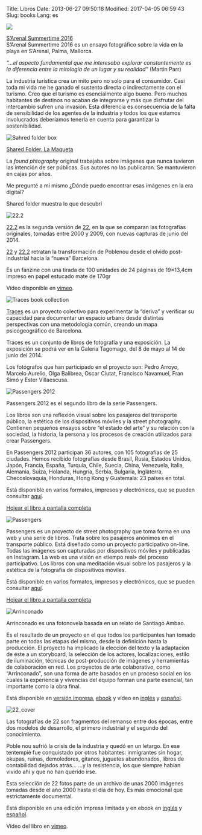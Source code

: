 Title: Libros
Date: 2013-06-27 09:50:18
Modified: 2017-04-05 06:59:43
Slug: books
Lang: es

![](https://i0.wp.com/fransimo.info/wp-content/uploads/2017/04/SArenal-Summertime-COVER.jpg?resize=229%2C300)

[S’Arenal Summertime 2016](http://fransimo.info/en/blog/2017/04/02/sarenal-summertime-2016/)  
S’Arenal Summertime 2016 es un ensayo fotográfico sobre la vida en la playa en S’Arenal, Palma, Mallorca.

_“…el aspecto fundamental que me interesaba explorar constantemente es la diferencia entre la mitología de un lugar y su realidad”_ (Martin Parr)

La industria turística crea un mito pero no solo para el consumidor. Casi toda mi vida me he ganado el sustento directa o indirectamente con el turismo. Creo que el turismo es esencialmente algo bueno. Pero muchos habitantes de destinos no acaban de integrarse y más que disfrutar del intercambio sufren una invasión. Esta diferencia es consecuencia de la falta de sensibilidad de los agentes de la industria y todos los que estamos involucrados deberíamos tenerla en cuenta para garantizar la sostenibilidad.

![Sahred folder box](https://i1.wp.com/fransimo.info/wp-content/uploads/2016/05/DSCF3138.jpg?resize=500%2C333)

[Shared Folder. La Maqueta](http://fransimo.info/blog/2016/05/07/shared-folder-dummy/)

La _found phtography_ original trabajaba sobre imágenes que nunca tuvieron las intención de ser públicas. Sus autores no las publicaron. Se mantuvieron en cajas por años.

Me pregunté a mi mismo ¿Dónde puedo encontrar esas imágenes en la era digital?

Shared folder muestra lo que descubrí

![22.2](https://i0.wp.com/fransimo.info/wp-content/uploads/2015/04/0013_018_GSC_2765_cover.jpg?resize=500%2C375)

[22.2](http://fransimo.info/blog/2015/04/23/22-2/) es la segunda versión de [22](http://fransimo.info/blog/2010/01/14/22/), en la que se comparan las fotografías originales, tomadas entre 2000 y 2009, con nuevas capturas de junio del 2014.

[22](http://fransimo.info/blog/2010/01/14/22/) y [22.2](http://fransimo.info/blog/2015/04/23/22-2/) retratan la transformación de Poblenou desde el olvido post-industrial hacia la “nueva” Barcelona.

Es un fanzine con una tirada de 100 unidades de 24 páginas de 19×13,4cm impreso en papel estucado mate de 170gr

Vídeo disponible en [vimeo](https://vimeo.com/130670327).

![Traces book collection](https://i0.wp.com/fransimo.info/wp-content/uploads/2013/06/DSCF1438-2.jpg?resize=500%2C333)

[Traces](http://fransimo.info/blog/2014/05/02/traces-2013-12-07-barcelona/) es un proyecto colectivo para experimentar la “deriva” y verificar su capacidad para documentar un espacio urbano desde distintas perspectivas con una metodología común, creando un mapa psicogeográfico de Barcelona.

Traces es un conjunto de libros de fotografía y una exposición. La exposición se podrá ver en la Galería Tagomago, del 8 de mayo al 14 de junio del 2014.

Los fotógrafos que han participado en el proyecto son: Pedro Arroyo, Marcelo Aurelio, Olga Balibrea, Oscar Ciutat, Francisco Navamuel, Fran Simó y Ester Villaescusa.

![Passengers 2012](https://i0.wp.com/fransimo.info/wp-content/uploads/2013/06/passengers_2012_cover_en.jpg?zoom=1.5&resize=283%2C287)

Passengers 2012 es el segundo libro de la serie Passengers.

Los libros son una reflexión visual sobre los pasajeros del transporte público, la estética de los dispositivos móviles y la street photography. Contienen pequeños ensayos sobre “el estado del arte” y su relación con la sociedad, la historia, la persona y los procesos de creación utilizados para crear Passengers.

En Passengers 2012 participan 36 autores, con 105 fotografías de 25 ciudades. Hemos recibido fotografías desde Brasil, Rusia, Estados Unidos, Japón, Francia, España, Turquía, Chile, Suecia, China, Venezuela, Italia, Alemania, Suiza, Holanda, Hungría, Serbia, Bulgaria, Inglaterra, Checoslovaquia, Honduras, Hong Kong y Guatemala: 23 países en total.

Está disponible en varios formatos, impresos y electrónicos, que se pueden consultar [aquí](http://passengers-streetphotography.com/eds/).

[Hojear el libro a pantalla completa](http://issuu.com/fransimo/docs/en_passengers_2012-e?e=2922899/5647796)

![Passengers](https://i0.wp.com/fransimo.info/wp-content/uploads/2013/06/passengers_product_thumbnail.jpg?zoom=1.5&resize=283%2C287)

Passengers es un proyecto de street photography que toma forma en una web y una serie de libros. Trata sobre los pasajeros anónimos en el transporte público. Está diseñado como un proyecto participativo on-line. Todas las imágenes son capturadas por dispositivos móviles y publicadas en Instagram. La web es una visión en «tiempo real» del proceso participativo. Los libros con una meditación visual sobre los pasajeros y la estética de la fotografía de dispositivos móviles.

Está disponible en varios formatos, impresos y electrónicos, que se pueden consultar [aquí](http://passengers-streetphotography.com/eds/).

[Hojear el libro a pantalla completa](http://issuu.com/fransimo/docs/passaengers_v4_1_4_full_en_pdf?e=2922899/3360814)

![Arrinconado](https://i1.wp.com/fransimo.info/wp-content/uploads/2013/06/arrinconado_product_thumbnail.jpg?zoom=1.5&resize=283%2C225)

Arrinconado es una fotonovela basada en un relato de Santiago Ambao.

Es el resultado de un proyecto en el que todos los participantes han tomado parte en todas las etapas del mismo, desde la definición hasta la producción. El proyecto ha implicado la elección del texto y la adaptación de éste a un storyboard, la selección de los actores, localizaciones, estilo de iluminación, técnicas de post-producción de imágenes y herramientas de colaboración en red. Los proyectos de arte colaborativo, como “Arrinconado”, son una forma de arte basados en un proceso social en los cuales la experiencia y vivencias del equipo forman una parte esencial, tan importante como la obra final.

Está disponible en [versión impresa](http://www.lulu.com/shop/barcelona-photobloggers/arrinconado/paperback/product-15571787.html), [ebook](http://www.lulu.com/shop/barcelona-photobloggers/arrinconado-ebook-edition/ebook/product-18560631.html) y vídeo en [inglés](https://vimeo.com/31446721) y [español](https://vimeo.com/22812002).

![22_cover](https://i1.wp.com/fransimo.info/wp-content/uploads/2013/06/22_cover.jpg?zoom=1.5&resize=283%2C187)

Las fotografías de 22 son fragmentos del remanso entre dos épocas, entre dos modelos de desarrollo, el primero industrial y el segundo del conocimiento.

Poble nou sufrió la crisis de la industria y quedó en un letargo. En ese tentempié fue conquistado por otros habitantes: inmigrantes sin hogar, okupas, ruinas, demoledores, gitanos, juguetes abandonados, libros de contabilidad dejados atrás… …y la resistencia, los que siempre habían vivido ahí y que no han querido irse.

Esta selección de 22 fotos parte de un archivo de unas 2000 imágenes tomadas desde el año 2000 hasta el día de hoy. Es más emocional que estrictamente documental.

Está disponible en una edición impresa limitada y en ebook en [inglés](http://www.lulu.com/shop/fran-sim%C3%B3/22/ebook/product-20663836.html) y [español](http://www.lulu.com/shop/fran-sim%C3%B3/22/ebook/product-18680983.html).

Vídeo del libro en [vimeo](https://vimeo.com/130667877).